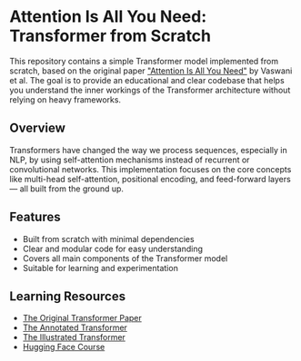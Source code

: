 # Attention Is All You Need: Transformer from Scratch

This repository contains a simple Transformer model implemented from scratch, based on the original paper ["Attention Is All You Need"](https://arxiv.org/abs/1706.03762) by Vaswani et al. The goal is to provide an educational and clear codebase that helps you understand the inner workings of the Transformer architecture without relying on heavy frameworks.

## Overview

Transformers have changed the way we process sequences, especially in NLP, by using self-attention mechanisms instead of recurrent or convolutional networks. This implementation focuses on the core concepts like multi-head self-attention, positional encoding, and feed-forward layers — all built from the ground up.

## Features

- Built from scratch with minimal dependencies
- Clear and modular code for easy understanding
- Covers all main components of the Transformer model
- Suitable for learning and experimentation


## Learning Resources

- [The Original Transformer Paper](https://arxiv.org/abs/1706.03762)
- [The Annotated Transformer](http://nlp.seas.harvard.edu/2018/04/03/attention.html)
- [The Illustrated Transformer](http://jalammar.github.io/illustrated-transformer/)
- [Hugging Face Course](https://huggingface.co/course)
